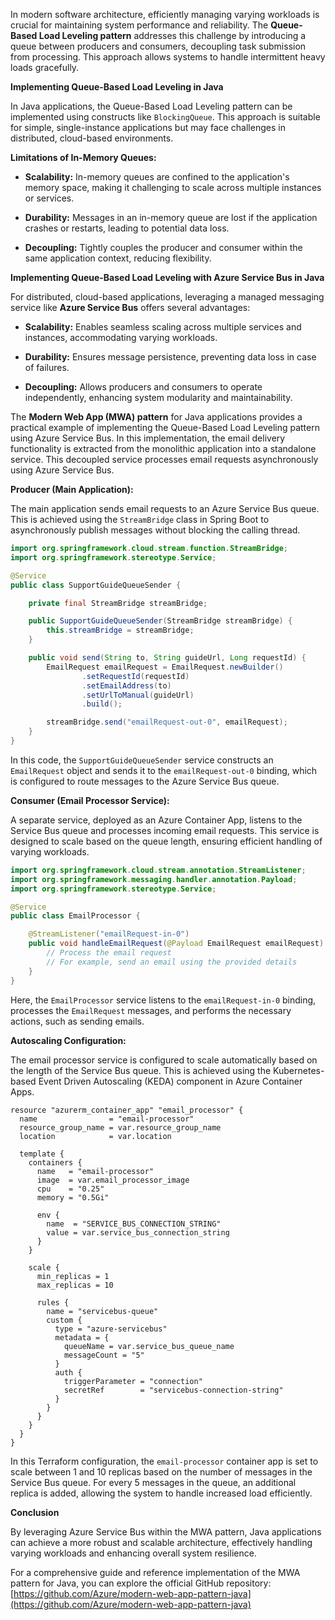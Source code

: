 In modern software architecture, efficiently managing varying workloads is crucial for maintaining system performance and reliability. The **Queue-Based Load Leveling pattern** addresses this challenge by introducing a queue between producers and consumers, decoupling task submission from processing. This approach allows systems to handle intermittent heavy loads gracefully.

**Implementing Queue-Based Load Leveling in Java**

In Java applications, the Queue-Based Load Leveling pattern can be implemented using constructs like `BlockingQueue`. This approach is suitable for simple, single-instance applications but may face challenges in distributed, cloud-based environments.

**Limitations of In-Memory Queues:**

- **Scalability:** In-memory queues are confined to the application's memory space, making it challenging to scale across multiple instances or services.

- **Durability:** Messages in an in-memory queue are lost if the application crashes or restarts, leading to potential data loss.

- **Decoupling:** Tightly couples the producer and consumer within the same application context, reducing flexibility.

**Implementing Queue-Based Load Leveling with Azure Service Bus in Java**

For distributed, cloud-based applications, leveraging a managed messaging service like **Azure Service Bus** offers several advantages:

- **Scalability:** Enables seamless scaling across multiple services and instances, accommodating varying workloads.

- **Durability:** Ensures message persistence, preventing data loss in case of failures.

- **Decoupling:** Allows producers and consumers to operate independently, enhancing system modularity and maintainability.

The **Modern Web App (MWA) pattern** for Java applications provides a practical example of implementing the Queue-Based Load Leveling pattern using Azure Service Bus. In this implementation, the email delivery functionality is extracted from the monolithic application into a standalone service. This decoupled service processes email requests asynchronously using Azure Service Bus.

**Producer (Main Application):**

The main application sends email requests to an Azure Service Bus queue. This is achieved using the `StreamBridge` class in Spring Boot to asynchronously publish messages without blocking the calling thread.

```java
import org.springframework.cloud.stream.function.StreamBridge;
import org.springframework.stereotype.Service;

@Service
public class SupportGuideQueueSender {

    private final StreamBridge streamBridge;

    public SupportGuideQueueSender(StreamBridge streamBridge) {
        this.streamBridge = streamBridge;
    }

    public void send(String to, String guideUrl, Long requestId) {
        EmailRequest emailRequest = EmailRequest.newBuilder()
                .setRequestId(requestId)
                .setEmailAddress(to)
                .setUrlToManual(guideUrl)
                .build();

        streamBridge.send("emailRequest-out-0", emailRequest);
    }
}
```

In this code, the `SupportGuideQueueSender` service constructs an `EmailRequest` object and sends it to the `emailRequest-out-0` binding, which is configured to route messages to the Azure Service Bus queue.

**Consumer (Email Processor Service):**

A separate service, deployed as an Azure Container App, listens to the Service Bus queue and processes incoming email requests. This service is designed to scale based on the queue length, ensuring efficient handling of varying workloads.

```java
import org.springframework.cloud.stream.annotation.StreamListener;
import org.springframework.messaging.handler.annotation.Payload;
import org.springframework.stereotype.Service;

@Service
public class EmailProcessor {

    @StreamListener("emailRequest-in-0")
    public void handleEmailRequest(@Payload EmailRequest emailRequest) {
        // Process the email request
        // For example, send an email using the provided details
    }
}
```

Here, the `EmailProcessor` service listens to the `emailRequest-in-0` binding, processes the `EmailRequest` messages, and performs the necessary actions, such as sending emails.

**Autoscaling Configuration:**

The email processor service is configured to scale automatically based on the length of the Service Bus queue. This is achieved using the Kubernetes-based Event Driven Autoscaling (KEDA) component in Azure Container Apps.

```hcl
resource "azurerm_container_app" "email_processor" {
  name                = "email-processor"
  resource_group_name = var.resource_group_name
  location            = var.location

  template {
    containers {
      name   = "email-processor"
      image  = var.email_processor_image
      cpu    = "0.25"
      memory = "0.5Gi"

      env {
        name  = "SERVICE_BUS_CONNECTION_STRING"
        value = var.service_bus_connection_string
      }
    }

    scale {
      min_replicas = 1
      max_replicas = 10

      rules {
        name = "servicebus-queue"
        custom {
          type = "azure-servicebus"
          metadata = {
            queueName = var.service_bus_queue_name
            messageCount = "5"
          }
          auth {
            triggerParameter = "connection"
            secretRef        = "servicebus-connection-string"
          }
        }
      }
    }
  }
}
```

In this Terraform configuration, the `email-processor` container app is set to scale between 1 and 10 replicas based on the number of messages in the Service Bus queue. For every 5 messages in the queue, an additional replica is added, allowing the system to handle increased load efficiently.

**Conclusion**

By leveraging Azure Service Bus within the MWA pattern, Java applications can achieve a more robust and scalable architecture, effectively handling varying workloads and enhancing overall system resilience.

For a comprehensive guide and reference implementation of the MWA pattern for Java, you can explore the official GitHub repository: [https://github.com/Azure/modern-web-app-pattern-java](https://github.com/Azure/modern-web-app-pattern-java) 